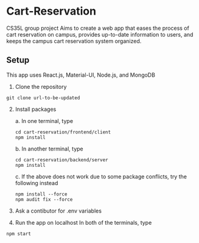 # Cart-Reservation
CS35L group project
Aims to create a web app that eases the process of cart reservation on campus, provides up-to-date information to users, and keeps the campus cart reservation system organized. 

## Setup
This app uses React.js, Material-UI, Node.js, and MongoDB

1. Clone the repository
  ```
  git clone url-to-be-updated
  ```
2. Install packages

    a. In one terminal, type
      ```
      cd cart-reservation/frontend/client
      npm install
      ```
    b. In another terminal, type
      ```
      cd cart-reservation/backend/server
      npm install
      ```
    c. If the above does not work due to some package conflicts, try the following instead
      ```
      npm install --force
      npm audit fix --force
      ```
 3. Ask a contibutor for .env variables
 4. Run the app on localhost
  In both of the terminals, type
  ```
  npm start
  ```
